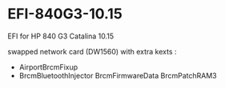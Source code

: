 # EFI-840G3-10.15
 EFI for HP 840 G3 Catalina 10.15

swapped network card (DW1560) with extra kexts :
* AirportBrcmFixup
* BrcmBluetoothInjector
BrcmFirmwareData
BrcmPatchRAM3
